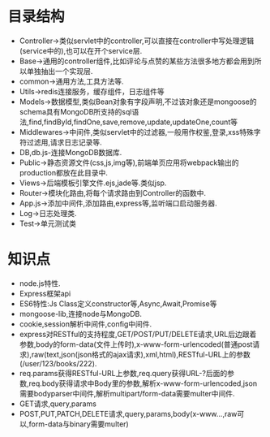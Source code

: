 # 目录结构
- Controller->类似servlet中的controller,可以直接在controller中写处理逻辑(service中的),也可以在开个service层.
- Base->通用的controller组件,比如评论与点赞的某些方法很多地方都会用到所以单独抽出一个实现层.
- common->通用方法,工具方法等.
- Utils->redis连接服务，缓存组件，日志组件等
- Models->数据模型,类似Bean对象有字段声明,不过该对象还是mongoose的schema具有MongoDB所支持的sql语法,find,findById,findOne,save,remove,update,updateOne,count等
- Middlewares->中间件,类似servlet中的过滤器,一般用作权鉴,登录,xss特殊字符过滤用,请求日志记录等.
- DB,db.js-连接MongoDB数据库.
- Public->静态资源文件(css,js,img等),前端单页应用将webpack输出的production都放在此目录中.
- Views->后端模板引擎文件.ejs,jade等.类似jsp.
- Router->模块化路由,将每个请求路由到Controller的函数中.
- App.js->添加中间件,添加路由,express等,监听端口启动服务器.
- Log->日志处理类.
- Test->单元测试类

# 知识点
- node.js特性.
- Express框架api
- ES6特性:Js Class定义constructor等,Async,Await,Promise等
- mongoose-lib,连接node与MongoDB.
- cookie,session解析中间件,config中间件.
- express对RESTful的支持程度,GET/POST/PUT/DELETE请求,URL后边跟着参数,body的form-data(文件上传时),x-www-form-urlencoded(普通post请求),raw(text,json(json格式的ajax请求),xml,html),RESTful-URL上的参数(/user/123/books/222).
- req.params获得RESTful-URL上参数,req.query获得URL-?后面的参数,req.body获得请求中Body里的参数,解析x-www-form-urlencoded,json需要bodyparser中间件,解析multipart/form-data需要multer中间件.
- GET请求,query,params
- POST,PUT,PATCH,DELETE请求,query,params,body(x-www...,raw可以,form-data与binary需要multer)
